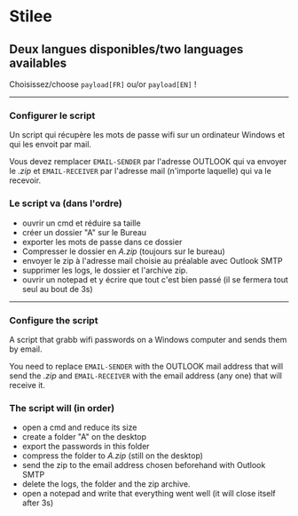 # Stilee

## Deux langues disponibles/two languages availables

Choisissez/choose `payload[FR]` ou/or `payload[EN]` !

---

### Configurer le script

Un script qui récupère les mots de passe wifi sur un ordinateur Windows et qui les envoit par mail.

Vous devez remplacer `EMAIL-SENDER` par l'adresse OUTLOOK qui va envoyer le *.zip* et `EMAIL-RECEIVER` par l'adresse mail (n'importe laquelle) qui va le recevoir.


### Le script va (dans l'ordre)

- ouvrir un cmd et réduire sa taille
- créer un dossier "A" sur le Bureau
- exporter les mots de passe dans ce dossier
- Compresser le dossier en *A.zip* (toujours sur le bureau)
- envoyer le zip à l'adresse mail choisie au préalable avec Outlook SMTP
- supprimer les logs, le dossier et l'archive zip.
- ouvrir un notepad et y écrire que tout c'est bien passé (il se fermera tout seul au bout de 3s)

---

### Configure the script

A script that grabb wifi passwords on a Windows computer and sends them by email.

You need to replace `EMAIL-SENDER` with the OUTLOOK mail address that will send the *.zip* and `EMAIL-RECEIVER` with the email address (any one) that will receive it.


### The script will (in order)

- open a cmd and reduce its size
- create a folder "A" on the desktop
- export the passwords in this folder
- compress the folder to *A.zip* (still on the desktop)
- send the zip to the email address chosen beforehand with Outlook SMTP
- delete the logs, the folder and the zip archive.
- open a notepad and write that everything went well (it will close itself after 3s)
